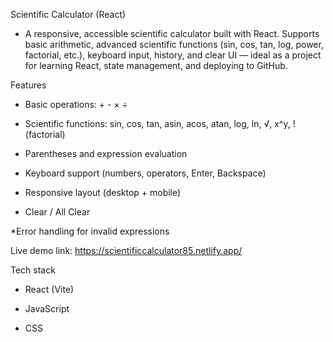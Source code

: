 Scientific Calculator (React)
* A responsive, accessible scientific calculator built with React. Supports basic arithmetic, advanced scientific functions (sin, cos, tan, log, power, factorial, etc.), keyboard input, history, and clear UI — ideal as a project for learning React, state management, and deploying to GitHub.

Features

* Basic operations: + - × ÷

* Scientific functions: sin, cos, tan, asin, acos, atan, log, ln, √, x^y, ! (factorial)

* Parentheses and expression evaluation

* Keyboard support (numbers, operators, Enter, Backspace)

* Responsive layout (desktop + mobile)

* Clear / All Clear

*Error handling for invalid expressions

Live demo link:
https://scientificcalculator85.netlify.app/

Tech stack

* React (Vite)

* JavaScript 

* CSS

